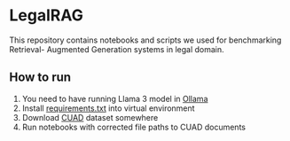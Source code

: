 # LegalRAG
This repository contains notebooks and scripts we used for benchmarking Retrieval-
Augmented Generation systems in legal domain. 

## How to run
1. You need to have running Llama 3 model in [Ollama](https://ollama.com/)
2. Install [requirements.txt](requirements.txt) into virtual environment
3. Download [CUAD](https://www.atticusprojectai.org/cuad) dataset somewhere
4. Run notebooks with corrected file paths to CUAD documents